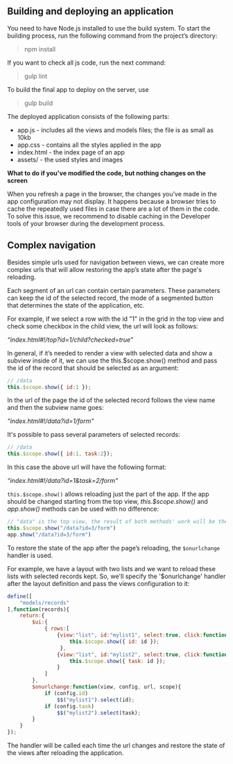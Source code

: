 ## Building and deploying an application

You need to have Node.js installed to use the build system. To start the building process, run the following command from the project’s directory:

> npm install

If you want to check all js code, run the next command:

> gulp lint

To build the final app to deploy on the server, use

> gulp build

The deployed application consists of the following parts:

- app.js -  includes all the views and models files; the file is as small as 10kb
- app.css - contains all the styles applied in the app
- index.html - the index page of an app
- assets/ - the used styles and images

**What to do if you've modified the code, but nothing changes on the screen**

When you refresh a page in the browser, the changes you’ve made in the app configuration may not display. It happens because a browser tries to cache the repeatedly used files in case there are a lot of them in the code.
To solve this issue, we recommend to disable caching in the Developer tools of your browser during the development process.


## Complex navigation

Besides simple urls used for navigation between views, we can create more complex urls that will allow restoring the app’s state after the page's reloading. 

Each segment of an url can contain certain parameters. These parameters can keep the id of the selected record, the mode of a segmented button that determines the state of the application, etc.

For example, if we select a row with the id "1" in the grid in the top view and check some checkbox in the child view, the url will look as follows: 

*“index.html#!/top?id=1/child?checked=true”*

In general, if it’s needed to render a view with selected data and show a subview inside of it, we can use the this.$scope.show() method and pass the id of the record that should be selected as an argument:

```js
// /data
this.$scope.show({ id:1 });
```
In the url of the page the id of the selected record follows the view name and then the subview name goes:

*“index.html#!/data?id=1/form"*

It's possible to pass several parameters of selected records:

```js
// /data
this.$scope.show({ id:1, task:2});
```

In this case the above url will have the following format:

*“index.html#!/data?id=1&task=2/form"*

`this.$scope.show()` allows  reloading just the part of the app. If the app should be changed starting from the top view, *this.$scope.show()* and *app.show()* methods can be used with no difference:

```js
// "data" is the top view, the result of both methods' work will be the same
this.$scope.show("/data?id=3/form") 
app.show("/data?id=3/form")
```
To restore the state of the app after the page’s reloading, the `$onurlchange` handler is used. 

For example, we have a layout with two lists and we want to reload these lists with selected records kept. So, we'll specify the '$onurlchange' handler after the layout definition and pass the views configuration to it:

```js
define([
    "models/records"
],function(records){
	return:{
		$ui:{
			{ rows:[
				{view:"list", id:"mylist1", select:true, click:function(id){
					this.$scope.show({ id: id });
	 		 	 },
	   			{view:"list", id:"mylist2", select:true, click:function(id){
					this.$scope.show({ task: id });
	   			}
	   		]
		},
		$onurlchange:function(view, config, url, scope){
			if (config.id)
				$$("mylist1").select(id);
			if (config.task)
				$$("mylist2").select(task);
		}
	}
});
```
The handler will be called each time the url changes and restore the state of the views after reloading the application.